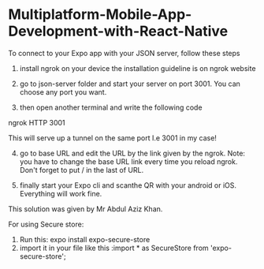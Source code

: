 # Multiplatform-Mobile-App-Development-with-React-Native


To connect to your Expo app with your JSON server, follow these steps
1) install ngrok on your device the installation guideline is on ngrok website

2) go to json-server folder and start your server on port 3001. You can choose any port you want.

3) then open another terminal and write the following code

ngrok HTTP 3001

This will serve up a tunnel on the same port I.e 3001 in my case!

4) go to base URL and edit the URL by the link given by the ngrok. Note: you have to change the base URL link every time you reload ngrok. Don't forget to put / in the last of URL.

5) finally start your Expo cli and scanthe QR with your android or iOS. Everything will work fine.

This solution was given by Mr Abdul Aziz Khan. 

For using Secure store:

1) Run this: expo install expo-secure-store
2) import it in your file like this :import * as SecureStore from 'expo-secure-store';

